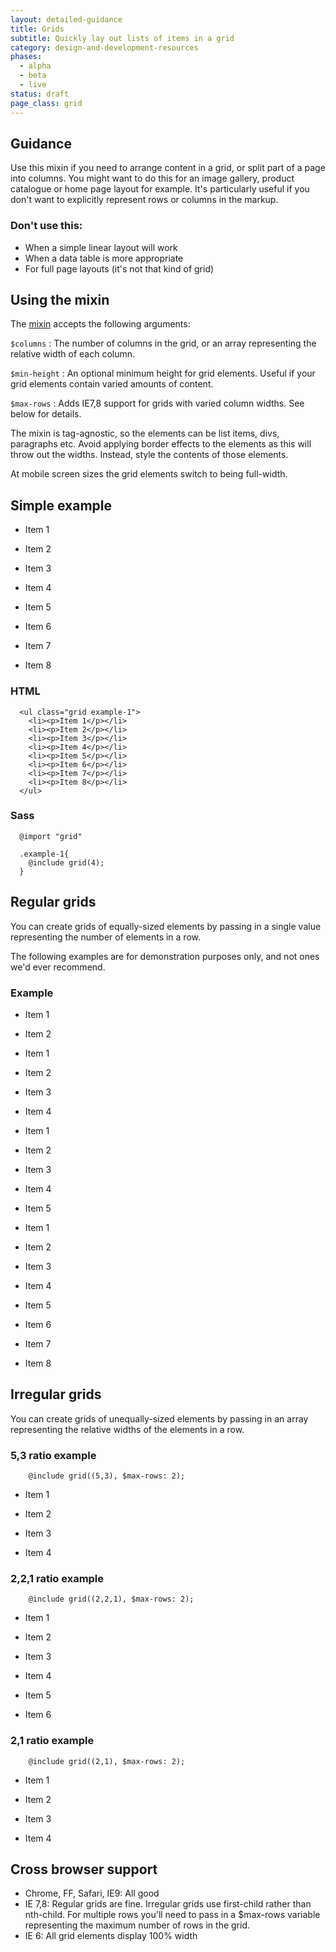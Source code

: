 ```yaml
---
layout: detailed-guidance
title: Grids
subtitle: Quickly lay out lists of items in a grid 
category: design-and-development-resources
phases:
  - alpha
  - beta
  - live
status: draft
page_class: grid
---
```




## Guidance

Use this mixin if you need to arrange content in a grid, or split part of a page into columns. You might want to do this for an image gallery, product catalogue or home page layout for example. It's particularly useful if you don't want to explicitly represent rows or columns in the markup.

### Don't use this:

* When a simple linear layout will work
* When a data table is more appropriate
* For full page layouts (it's not that kind of grid)

## Using the mixin

The [mixin](https://github.com/alphagov/government-service-design-manual/blob/master/assets/stylesheets/design-patterns/_regular-grid.scss) accepts the following arguments:

`$columns` : The number of columns in the grid, or an array representing the relative width of each column.

`$min-height` : An optional minimum height for grid elements. Useful if your grid elements contain varied amounts of content.

`$max-rows` : Adds IE7,8 support for grids with varied column widths. See below for details.

The mixin is tag-agnostic, so the elements can be list items, divs, paragraphs etc.
Avoid applying border effects to the elements as this will throw out the widths.
Instead, style the contents of those elements.

At mobile screen sizes the grid elements switch to being full-width.

## Simple example 

<ul class="grid example-1">
  <li><p>Item 1</p></li>
  <li><p>Item 2</p></li>
  <li><p>Item 3</p></li>
  <li><p>Item 4</p></li>
  <li><p>Item 5</p></li>
  <li><p>Item 6</p></li>
  <li><p>Item 7</p></li>
  <li><p>Item 8</p></li>
</ul>

### HTML

      <ul class="grid example-1">
        <li><p>Item 1</p></li>
        <li><p>Item 2</p></li>
        <li><p>Item 3</p></li>
        <li><p>Item 4</p></li>
        <li><p>Item 5</p></li>
        <li><p>Item 6</p></li>
        <li><p>Item 7</p></li>
        <li><p>Item 8</p></li>
      </ul>

### Sass

      @import "grid"

      .example-1{ 
        @include grid(4);
      }


## Regular grids

You can create grids of equally-sized elements by passing in a single value representing the number of elements in a row. 

The following examples are for demonstration purposes only, and not ones we'd ever recommend.

### Example

<ul class="grid example-4">
  <li><p>Item 1</p></li>
  <li><p>Item 2</p></li>
</ul>

<ul class="grid example-1">
  <li><p>Item 1</p></li>
  <li><p>Item 2</p></li>
  <li><p>Item 3</p></li>
  <li><p>Item 4</p></li>
</ul>

<ul class="grid example-2">
  <li><p>Item 1</p></li>
  <li><p>Item 2</p></li>
  <li><p>Item 3</p></li>
  <li><p>Item 4</p></li>
  <li><p>Item 5</p></li>
</ul>

<ul class="grid example-3">
  <li><p>Item 1</p></li>
  <li><p>Item 2</p></li>
  <li><p>Item 3</p></li>
  <li><p>Item 4</p></li>
  <li><p>Item 5</p></li>
  <li><p>Item 6</p></li>
  <li><p>Item 7</p></li>
  <li><p>Item 8</p></li>
</ul>

## Irregular grids

You can create grids of unequally-sized elements by passing in an array representing the relative widths of the elements in a row. 

### 5,3 ratio example

        @include grid((5,3), $max-rows: 2);

<ul class="grid example-5">
  <li><p>Item 1</p></li>
  <li><p>Item 2</p></li>
  <li><p>Item 3</p></li>
  <li><p>Item 4</p></li>
</ul>





### 2,2,1 ratio example

        @include grid((2,2,1), $max-rows: 2);

<ul class="grid example-6">
  <li><p>Item 1</p></li>
  <li><p>Item 2</p></li>
  <li><p>Item 3</p></li>
  <li><p>Item 4</p></li>
  <li><p>Item 5</p></li>
  <li><p>Item 6</p></li>
</ul>

### 2,1 ratio example

        @include grid((2,1), $max-rows: 2);

<ul class="grid example-7">
  <li><p>Item 1</p></li>
  <li><p>Item 2</p></li>
  <li><p>Item 3</p></li>
  <li><p>Item 4</p></li>
</ul>


## Cross browser support

* Chrome, FF, Safari, IE9: All good
* IE 7,8: Regular grids are fine. Irregular grids use first-child rather than nth-child. For multiple rows you'll need to pass in a $max-rows variable representing the maximum number of rows in the grid.
* IE 6: All grid elements display 100% width






